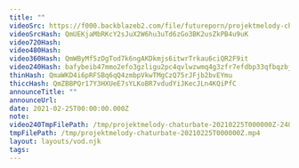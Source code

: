 ```yaml
---
title: ""
videoSrc: https://f000.backblazeb2.com/file/futureporn/projektmelody-chaturbate-2021-02-25.mp4
videoSrcHash: QmUEKjaMbRKcY2sJuX2W6hu3uTd6zGo3BK2usZkPB4u9uK
video720Hash: 
video480Hash: 
video360Hash: QmWByMf5zDgTod7k6ngAKDkmjs6itwrTrkau6ciQR2F9it
video240Hash: bafybeib47mmo2efo3gzligu2pc4qvlwzwmq4g3zfr7efdbp33qfbqzbjdu?filename=projektmelody-chaturbate-20210225T000000Z-240p.mp4
thinHash: QmaWKD4i6pRFSBq6qQ4zmbpVkwTMgCzQ75rJFjb2bvEYmu
thiccHash: QmZBBPQr17Y3HXUeE7sYLKoBR7vdudYiJKecJLn4KQiPfC
announceTitle: ""
announceUrl: 
date: 2021-02-25T00:00:00.000Z
note: 
video240TmpFilePath: /tmp/projektmelody-chaturbate-20210225T000000Z-240p.mp4
tmpFilePath: /tmp/projektmelody-chaturbate-20210225T000000Z.mp4
layout: layouts/vod.njk
tags:
---
```

